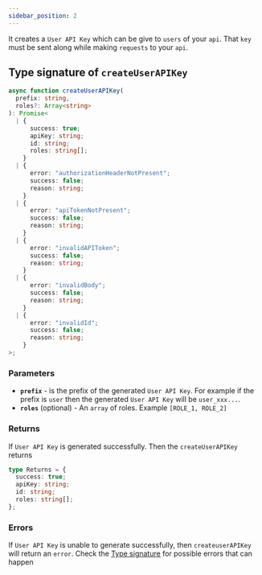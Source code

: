 ```yaml
---
sidebar_position: 2
---
```


It creates a `User API Key` which can be give to `users` of your `api`. That `key` must be sent along while making `requests` to your `api`.

## Type signature of `createUserAPIKey`

```ts
async function createUserAPIKey(
  prefix: string,
  roles?: Array<string>
): Promise<
  | {
      success: true;
      apiKey: string;
      id: string;
      roles: string[];
    }
  | {
      error: "authorizationHeaderNotPresent";
      success: false;
      reason: string;
    }
  | {
      error: "apiTokenNotPresent";
      success: false;
      reason: string;
    }
  | {
      error: "invalidAPIToken";
      success: false;
      reason: string;
    }
  | {
      error: "invalidBody";
      success: false;
      reason: string;
    }
  | {
      error: "invalidId";
      success: false;
      reason: string;
    }
>;
```

### Parameters
- **`prefix`** - is the prefix of the generated `User API Key`. For example if the prefix is `user` then the generated `User API Key` will be `user_xxx...`.
- **`roles`** (optional) - An `array` of roles. Example `[ROLE_1, ROLE_2]`

### Returns 
If `User API Key` is generated successfully. Then the `createUserAPIKey` returns

```ts
type Returns = {
  success: true;
  apiKey: string;
  id: string;
  roles: string[];
};
```

### Errors
If `User API Key` is unable to generate successfully, then `createuserAPIKey` will return an `error`. Check the [Type signature](#type-signature-of-createuserapikey) for possible errors that can happen

